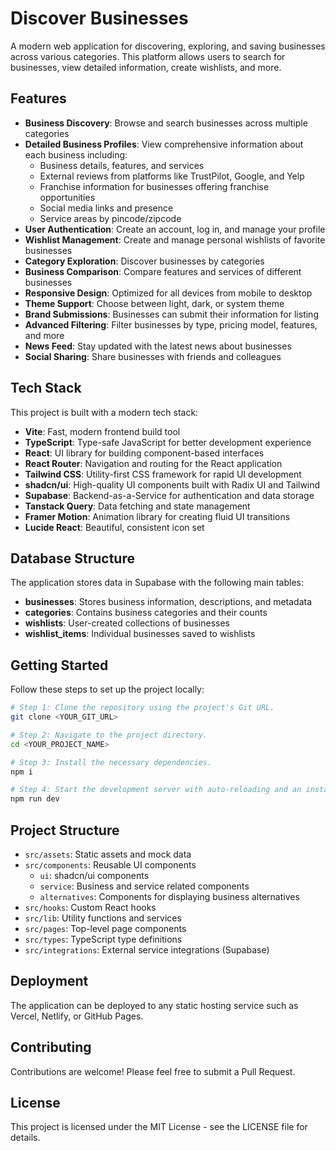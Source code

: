 
# Discover Businesses

A modern web application for discovering, exploring, and saving businesses across various categories. This platform allows users to search for businesses, view detailed information, create wishlists, and more.

## Features

- **Business Discovery**: Browse and search businesses across multiple categories
- **Detailed Business Profiles**: View comprehensive information about each business including:
  - Business details, features, and services
  - External reviews from platforms like TrustPilot, Google, and Yelp
  - Franchise information for businesses offering franchise opportunities
  - Social media links and presence
  - Service areas by pincode/zipcode
- **User Authentication**: Create an account, log in, and manage your profile
- **Wishlist Management**: Create and manage personal wishlists of favorite businesses
- **Category Exploration**: Discover businesses by categories
- **Business Comparison**: Compare features and services of different businesses
- **Responsive Design**: Optimized for all devices from mobile to desktop
- **Theme Support**: Choose between light, dark, or system theme
- **Brand Submissions**: Businesses can submit their information for listing
- **Advanced Filtering**: Filter businesses by type, pricing model, features, and more
- **News Feed**: Stay updated with the latest news about businesses
- **Social Sharing**: Share businesses with friends and colleagues

## Tech Stack

This project is built with a modern tech stack:

- **Vite**: Fast, modern frontend build tool
- **TypeScript**: Type-safe JavaScript for better development experience
- **React**: UI library for building component-based interfaces
- **React Router**: Navigation and routing for the React application
- **Tailwind CSS**: Utility-first CSS framework for rapid UI development
- **shadcn/ui**: High-quality UI components built with Radix UI and Tailwind
- **Supabase**: Backend-as-a-Service for authentication and data storage
- **Tanstack Query**: Data fetching and state management
- **Framer Motion**: Animation library for creating fluid UI transitions
- **Lucide React**: Beautiful, consistent icon set

## Database Structure

The application stores data in Supabase with the following main tables:
- **businesses**: Stores business information, descriptions, and metadata
- **categories**: Contains business categories and their counts
- **wishlists**: User-created collections of businesses
- **wishlist_items**: Individual businesses saved to wishlists

## Getting Started

Follow these steps to set up the project locally:

```sh
# Step 1: Clone the repository using the project's Git URL.
git clone <YOUR_GIT_URL>

# Step 2: Navigate to the project directory.
cd <YOUR_PROJECT_NAME>

# Step 3: Install the necessary dependencies.
npm i

# Step 4: Start the development server with auto-reloading and an instant preview.
npm run dev
```

## Project Structure

- `src/assets`: Static assets and mock data
- `src/components`: Reusable UI components
  - `ui`: shadcn/ui components
  - `service`: Business and service related components
  - `alternatives`: Components for displaying business alternatives
- `src/hooks`: Custom React hooks
- `src/lib`: Utility functions and services
- `src/pages`: Top-level page components
- `src/types`: TypeScript type definitions
- `src/integrations`: External service integrations (Supabase)

## Deployment

The application can be deployed to any static hosting service such as Vercel, Netlify, or GitHub Pages.

## Contributing

Contributions are welcome! Please feel free to submit a Pull Request.

## License

This project is licensed under the MIT License - see the LICENSE file for details.
